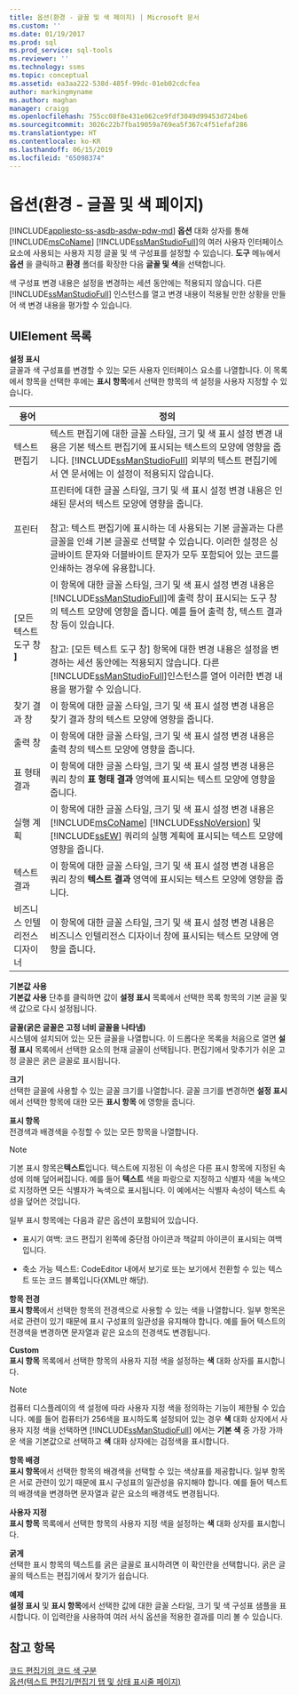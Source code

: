 ```yaml
---
title: 옵션(환경 - 글꼴 및 색 페이지) | Microsoft 문서
ms.custom: ''
ms.date: 01/19/2017
ms.prod: sql
ms.prod_service: sql-tools
ms.reviewer: ''
ms.technology: ssms
ms.topic: conceptual
ms.assetid: ea3aa222-538d-485f-99dc-01eb02cdcfea
author: markingmyname
ms.author: maghan
manager: craigg
ms.openlocfilehash: 755cc08f8e431e062ce9fdf3049d99453d724be6
ms.sourcegitcommit: 3026c22b7fba19059a769ea5f367c4f51efaf286
ms.translationtype: HT
ms.contentlocale: ko-KR
ms.lasthandoff: 06/15/2019
ms.locfileid: "65098374"
---
```

# <a name="options-environment---fonts-and-colors-page"></a>옵션(환경 - 글꼴 및 색 페이지)
[!INCLUDE[appliesto-ss-asdb-asdw-pdw-md](../../includes/appliesto-ss-asdb-asdw-pdw-md.md)]
**옵션** 대화 상자를 통해 [!INCLUDE[msCoName](../../includes/msconame_md.md)] [!INCLUDE[ssManStudioFull](../../includes/ssmanstudiofull-md.md)]의 여러 사용자 인터페이스 요소에 사용되는 사용자 지정 글꼴 및 색 구성표를 설정할 수 있습니다. **도구** 메뉴에서 **옵션** 을 클릭하고 **환경** 폴더를 확장한 다음 **글꼴 및 색**을 선택합니다.  
  
색 구성표 변경 내용은 설정을 변경하는 세션 동안에는 적용되지 않습니다. 다른 [!INCLUDE[ssManStudioFull](../../includes/ssmanstudiofull-md.md)] 인스턴스를 열고 변경 내용이 적용될 만한 상황을 만들어 색 변경 내용을 평가할 수 있습니다.  
  
## <a name="uielement-list"></a>UIElement 목록  
**설정 표시**  
글꼴과 색 구성표를 변경할 수 있는 모든 사용자 인터페이스 요소를 나열합니다. 이 목록에서 항목을 선택한 후에는 **표시 항목**에서 선택한 항목의 색 설정을 사용자 지정할 수 있습니다.  
  
|용어|정의|  
|--------|--------------|  
|텍스트 편집기|텍스트 편집기에 대한 글꼴 스타일, 크기 및 색 표시 설정 변경 내용은 기본 텍스트 편집기에 표시되는 텍스트의 모양에 영향을 줍니다. [!INCLUDE[ssManStudioFull](../../includes/ssmanstudiofull-md.md)] 외부의 텍스트 편집기에서 연 문서에는 이 설정이 적용되지 않습니다.|  
|프린터|프린터에 대한 글꼴 스타일, 크기 및 색 표시 설정 변경 내용은 인쇄된 문서의 텍스트 모양에 영향을 줍니다.<br /><br />참고: 텍스트 편집기에 표시하는 데 사용되는 기본 글꼴과는 다른 글꼴을 인쇄 기본 글꼴로 선택할 수 있습니다. 이러한 설정은 싱글바이트 문자와 더블바이트 문자가 모두 포함되어 있는 코드를 인쇄하는 경우에 유용합니다.|  
|[모든 텍스트 도구 창 **]**|이 항목에 대한 글꼴 스타일, 크기 및 색 표시 설정 변경 내용은 [!INCLUDE[ssManStudioFull](../../includes/ssmanstudiofull-md.md)]에 출력 창이 표시되는 도구 창의 텍스트 모양에 영향을 줍니다. 예를 들어 출력 창, 텍스트 결과 창 등이 있습니다.<br /><br />참고: [모든 텍스트 도구 창] 항목에 대한 변경 내용은 설정을 변경하는 세션 동안에는 적용되지 않습니다. 다른 [!INCLUDE[ssManStudioFull](../../includes/ssmanstudiofull-md.md)]인스턴스를 열어 이러한 변경 내용을 평가할 수 있습니다.|  
|찾기 결과 창|이 항목에 대한 글꼴 스타일, 크기 및 색 표시 설정 변경 내용은 찾기 결과 창의 텍스트 모양에 영향을 줍니다.|  
|출력 창|이 항목에 대한 글꼴 스타일, 크기 및 색 표시 설정 변경 내용은 출력 창의 텍스트 모양에 영향을 줍니다.|  
|표 형태 결과|이 항목에 대한 글꼴 스타일, 크기 및 색 표시 설정 변경 내용은 쿼리 창의 **표 형태 결과** 영역에 표시되는 텍스트 모양에 영향을 줍니다.|  
|실행 계획|이 항목에 대한 글꼴 스타일, 크기 및 색 표시 설정 변경 내용은 [!INCLUDE[msCoName](../../includes/msconame_md.md)] [!INCLUDE[ssNoVersion](../../includes/ssnoversion-md.md)] 및 [!INCLUDE[ssEW](../../includes/ssew-md.md)] 쿼리의 실행 계획에 표시되는 텍스트 모양에 영향을 줍니다.|  
|텍스트 결과|이 항목에 대한 글꼴 스타일, 크기 및 색 표시 설정 변경 내용은 쿼리 창의 **텍스트 결과** 영역에 표시되는 텍스트 모양에 영향을 줍니다.|  
|비즈니스 인텔리전스 디자이너|이 항목에 대한 글꼴 스타일, 크기 및 색 표시 설정 변경 내용은 비즈니스 인텔리전스 디자이너 창에 표시되는 텍스트 모양에 영향을 줍니다.|  
  
**기본값 사용**  
**기본값 사용** 단추를 클릭하면 값이 **설정 표시** 목록에서 선택한 목록 항목의 기본 글꼴 및 색 값으로 다시 설정됩니다.  
  
**글꼴(굵은 글꼴은 고정 너비 글꼴을 나타냄)**  
시스템에 설치되어 있는 모든 글꼴을 나열합니다. 이 드롭다운 목록을 처음으로 열면 **설정 표시** 목록에서 선택한 요소의 현재 글꼴이 선택됩니다. 편집기에서 맞추기가 쉬운 고정 글꼴은 굵은 글꼴로 표시됩니다.  
  
**크기**  
선택한 글꼴에 사용할 수 있는 글꼴 크기를 나열합니다. 글꼴 크기를 변경하면 **설정 표시** 에서 선택한 항목에 대한 모든 **표시 항목** 에 영향을 줍니다.  
  
**표시 항목**  
전경색과 배경색을 수정할 수 있는 모든 항목을 나열합니다.  
  
> [!NOTE]  
> 기본 표시 항목은**텍스트**입니다. 텍스트에 지정된 이 속성은 다른 표시 항목에 지정된 속성에 의해 덮어써집니다. 예를 들어 **텍스트** 색을 파랑으로 지정하고 식별자 색을 녹색으로 지정하면 모든 식별자가 녹색으로 표시됩니다. 이 예에서는 식별자 속성이 텍스트 속성을 덮어쓴 것입니다.  
  
일부 표시 항목에는 다음과 같은 옵션이 포함되어 있습니다.  
  
-   표시기 여백: 코드 편집기 왼쪽에 중단점 아이콘과 책갈피 아이콘이 표시되는 여백입니다.  
  
-   축소 가능 텍스트: CodeEditor 내에서 보기로 또는 보기에서 전환할 수 있는 텍스트 또는 코드 블록입니다(XML만 해당).  
  
**항목 전경**  
**표시 항목**에서 선택한 항목의 전경색으로 사용할 수 있는 색을 나열합니다. 일부 항목은 서로 관련이 있기 때문에 표시 구성표의 일관성을 유지해야 합니다. 예를 들어 텍스트의 전경색을 변경하면 문자열과 같은 요소의 전경색도 변경됩니다.  
  
**Custom**  
**표시 항목** 목록에서 선택한 항목의 사용자 지정 색을 설정하는 **색** 대화 상자를 표시합니다.  
  
> [!NOTE]  
> 컴퓨터 디스플레이의 색 설정에 따라 사용자 지정 색을 정의하는 기능이 제한될 수 있습니다. 예를 들어 컴퓨터가 256색을 표시하도록 설정되어 있는 경우 **색** 대화 상자에서 사용자 지정 색을 선택하면 [!INCLUDE[ssManStudioFull](../../includes/ssmanstudiofull-md.md)] 에서는 **기본 색** 중 가장 가까운 색을 기본값으로 선택하고 **색** 대화 상자에는 검정색을 표시합니다.  
  
**항목 배경**  
**표시 항목**에서 선택한 항목의 배경색을 선택할 수 있는 색상표를 제공합니다. 일부 항목은 서로 관련이 있기 때문에 표시 구성표의 일관성을 유지해야 합니다. 예를 들어 텍스트의 배경색을 변경하면 문자열과 같은 요소의 배경색도 변경됩니다.  
  
**사용자 지정**  
**표시 항목** 목록에서 선택한 항목의 사용자 지정 색을 설정하는 **색** 대화 상자를 표시합니다.  
  
**굵게**  
선택한 표시 항목의 텍스트를 굵은 글꼴로 표시하려면 이 확인란을 선택합니다. 굵은 글꼴의 텍스트는 편집기에서 찾기가 쉽습니다.  
  
**예제**  
**설정 표시** 및 **표시 항목**에서 선택한 값에 대한 글꼴 스타일, 크기 및 색 구성표 샘플을 표시합니다. 이 입력란을 사용하여 여러 서식 옵션을 적용한 결과를 미리 볼 수 있습니다.  
  
## <a name="see-also"></a>참고 항목  
[코드 편집기의 코드 색 구분](../../relational-databases/scripting/color-coding-in-query-editors.md)  
[옵션(텍스트 편집기/편집기 탭 및 상태 표시줄 페이지)](https://msdn.microsoft.com/e4815678-7885-4631-878f-c6a2b857ee05)  
  
